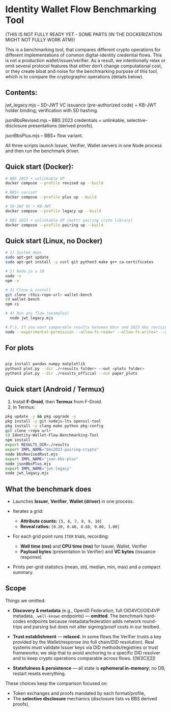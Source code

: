 # Identity Wallet Flow Benchmarking Tool

(THIS IS NOT FULLY READY YET - SOME PARTS (IN THE DOCKERIZATION MIGHT NOT FULLY WORK ATM))


This is a benchmarking tool, that compares different crypto operations for different implementations of common digital-identity credential flows. This is not a production wallet/issuer/verifier. As a result, we intentionally relax or omit several protocol features that either don’t change computational cost, or they create bloat and noise for the benchmarking purpose of this tool, which is to compare the cryptographic operations (details below).


## Contents:
jwt_legacy.mjs – SD-JWT VC issuance (pre-authorized code) + KB-JWT holder binding; verification with SD hashing.

jsonBbsRevised.mjs – BBS 2023 credentials + unlinkable, selective-disclosure presentations (derived proofs).

jsonBbsPlus.mjs – BBS+ flow variant.

All three scripts launch Issuer, Verifier, Wallet servers in one Node process and then run the benchmark driver.

## Quick start (Docker):

```bash
# BBS 2023 + unlinkable VP
docker compose --profile revised up --build

# BBS+ variant
docker compose --profile plus up --build

# SD-JWT VC + KB-JWT
docker compose --profile legacy up --build

# BBS 2023 + unlinkable VP (mattr pairing cryto library)
docker compose --profile pairing up --build

```

## Quick start (Linux, no Docker)

```bash
# 1) System deps
sudo apt-get update
sudo apt-get install -y curl git python3 make g++ ca-certificates

# 2) Node.js ≥ 18
node -v
npm -v

# 3) Clone & install
git clone <this-repo-url> wallet-bench
cd wallet-bench
npm ci   

# 4) Run any flow (examples)
  node jwt_legacy.mjs

# P.S. If you want comparable results between bbs+ and 2023 bbs revisioned you should run the bbs+ flow like this so it doesnt use the native libraries (that dont exist in the bbs2023 implementation) making it more efficient
node --experimental-permission --allow-fs-read=* --allow-fs-write=* --allow-worker --allow-wasi jsonBbsPlus.mjs

```

## For plots 
```bash

pip install pandas numpy matplotlib
python3 plot.py --dir ./<results folder> --out <plots folder>
python3 plot.py --dir ./results_official --out paper_plots
```

## Quick start (Android / Termux)


1. Install **F-Droid**, then **Termux** from F-Droid.
2. In Termux:

```bash
pkg update -y && pkg upgrade -y
pkg install -y git nodejs-lts openssl-tool
pkg install -y clang make python pkg-config
git clone <repo url>
cd Identity-Wallet-Flow-Benchmarking-Tool
npm install
export RESULTS_DIR=./results
export IMPL_NAME="bbs2023-pairing-crypto"
node bbsRevisedRust.mjs
export IMPL_NAME="json-bbs-plus"
node jsonBbsPlus.mjs
export IMPL_NAME="jwt-legacy"
node jwt_legacy.mjs
```

## What the benchmark does

* Launches **Issuer**, **Verifier**, **Wallet (driver)** in one process.
* Iterates a grid:

  * **Attribute counts:** `[5, 6, 7, 8, 9, 10]`
  * **Reveal ratios:** `[0.20, 0.40, 0.60, 0.80, 1.00]`
* For each grid point runs `ITER` trials, recording:

  * **Wall time (ms)** and **CPU time (ms)** for Issuer, Wallet, Verifier
  * **Payload bytes** (presentation to Verifier) and **VC bytes** (issuance response)
* Prints per-grid statistics (mean, std, median, min, max) and a compact summary.



## Scope

Things we omitted:

* **Discovery & metadata** (e.g., OpenID Federation, full OID4VCI/OID4VP metadata, `.well-known` endpoints) — **omitted**. The benchmark hard-codes endpoints because metadata/federation adds network round-trips and parsing but does not alter signing/proof costs in our testbed.
  
* **Trust establishment** — **relaxed.** In some flows the Verifier trusts a key provided by the Wallet/response (no full chain/DID resolution). Real systems must validate Issuer keys via DID methods/registries or trust frameworks; we skip that to avoid anchoring to a specific DID resolver and to keep crypto operations comparable across flows. ([W3C][2])
* **Statefulness & persistence** — all state is **ephemeral in-memory**; no DB; restart resets everything.

These choices keep the comparison focused on:

* Token exchanges and proofs mandated by each format/profile,
* The **selective disclosure** mechanics (disclosure lists vs BBS derived proofs),

